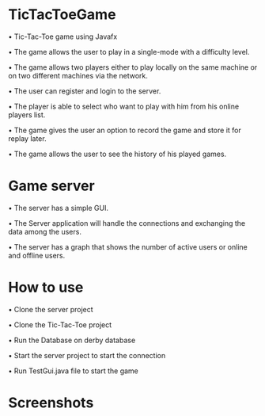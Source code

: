 # TicTacToeGame

•	Tic-Tac-Toe game using Javafx

•	The game allows the user to play in a single-mode with a difficulty level.

•	The game allows two players either to play locally on the same machine or on two different machines via the network.

•	The user can register and login to the server.

•	The player is able to select who want to play with him from his online players list.

•	The game gives the user an option to record the game and store it for replay later.

•	The game allows the user to see the history of his played games.



# Game server

•	The server has a simple GUI. 

•	The Server application will handle the connections and exchanging the data among the users.

•	The server has a graph that shows the number of active users or online and offline users.

 # How to use
 
•	Clone the server project 

•	Clone the Tic-Tac-Toe project

•	Run the Database on derby database

•	Start the server project to start the connection

•	Run TestGui.java file to start the game

# Screenshots
